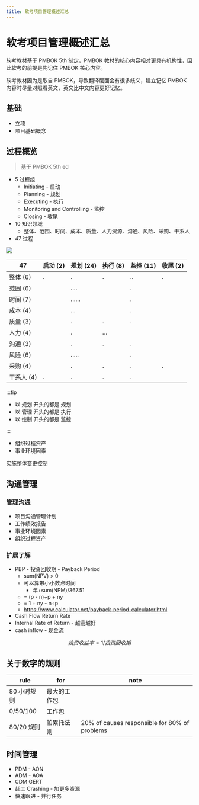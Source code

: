 ```yaml
---
title: 软考项目管理概述汇总
---
```


# 软考项目管理概述汇总

软考教材基于 PMBOK 5th 制定，PMBOK 教材的核心内容相对更具有机构性，因此软考的前提是先记住 PMBOK 核心内容。

软考教材因为是取自 PMBOK，导致翻译层面会有很多歧义，建立记忆 PMBOK 内容时尽量对照看英文，英文比中文内容更好记忆。

## 基础

- 立项
- 项目基础概念

## 过程概览

> 基于 PMBOK 5th ed

- 5 过程组
  - Initiating - 启动
  - Planning - 规划
  - Executing - 执行
  - Monitoring and Controlling - 监控
  - Closing - 收尾
- 10 知识领域
  - 整体、范围、时间、成本、质量、人力资源、沟通、风险、采购、干系人
- 47 过程

![](https://kroki.io/plantuml/svg/eNpLyUwvSizIUCgoyk9OLS6u5lJQUPDMyyzJTCzJzEvXtQvISczLA7KsQRIwjq6da0VqcmkJTNw5P6-kKD8nB1MHigyqJjhP1w5JFaYu55z8YrBELQABRzsV)

<!--
digraph process{
   Initiating->Planning;
   Planning->Executing;
   Controlling->Planning;
   Controlling->Executing;
   Executing->Controlling;
   Controlling->Closing;
}
-->

| 47         | 启动 (2) | 规划 (24) | 执行 (8) | 监控 (11) | 收尾 (2) |
| ---------- | -------- | --------- | -------- | --------- | -------- |
| 整体 (6)   | .        | .         | .        | ..        | .        |
| 范围 (6)   |          | ....      |          | .         |
| 时间 (7)   |          | ......    |          | .         |
| 成本 (4)   |          | ...       |          | .         |
| 质量 (3)   |          | .         | .        | .         |
| 人力 (4)   |          | .         | ...      |           |
| 沟通 (3)   |          | .         | .        | .         |
| 风险 (6)   |          | .....     |          | .         |
| 采购 (4)   |          | .         | .        | .         | .        |
| 干系人 (4) | .        | .         | .        | .         |

:::tip

- 以 规划 开头的都是 规划
- 以 管理 开头的都是 执行
- 以 控制 开头的都是 监控

:::

- 组织过程资产
- 事业环境因素

实施整体变更控制

## 沟通管理

### 管理沟通

- 项目沟通管理计划
- 工作绩效报告
- 事业环境因素
- 组织过程资产

### 扩展了解

- PBP - 投资回收期 - Payback Period
  - sum(NPV) > 0
  - 可以算带小小数点时间
    - 年+sum(NPM)/367.51
  - = (p - n)÷p + ny
  - = 1 + ny - n÷p
  - https://www.calculator.net/payback-period-calculator.html
- Cash Flow Return Rate
- Internal Rate of Return - 越高越好
- cash inflow - 现金流

$$
投资收益率 = 1 / 投资回收期
$$

## 关于数字的规则

| rule        | for          | note                                          |
| ----------- | ------------ | --------------------------------------------- |
| 80 小时规则 | 最大的工作包 |
| 0/50/100    | 工作包       |
| 80/20 规则  | 帕累托法则   | 20% of causes responsible for 80% of problems |

## 时间管理

- PDM - AON
- ADM - AOA
- CDM GERT
- 赶工 Crashing - 加更多资源
- 快速跟进 - 并行任务

